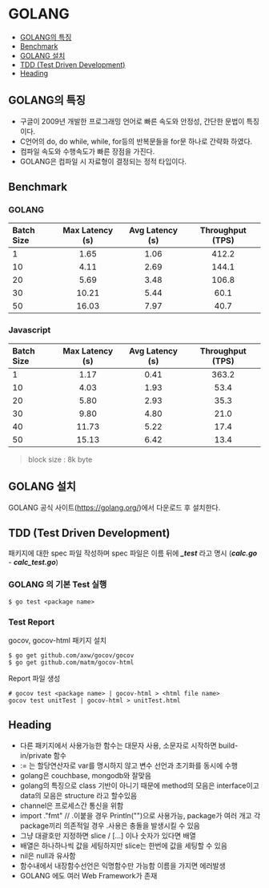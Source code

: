 # GOLANG
* [GOLANG의 특징](#golang의-특징)
* [Benchmark](#benchmark)
* [GOLANG 설치](#golang-설치)
* [TDD (Test Driven Development)](#tdd-test-driven-development)
* [Heading](#heading)
## GOLANG의 특징
- 구글이 2009년 개발한 프로그래밍 언어로 빠른 속도와 안정성, 간단한 문법이 특징이다.
- C언어의 do, do while, while, for등의 반복문들을 for문 하나로 간략화 하였다.
- 컴파일 속도와 수행속도가 빠른 장점을 가진다.
- GOLANG은 컴파일 시 자료형이 결정되는 정적 타입이다.

## Benchmark
### GOLANG
| Batch Size | Max Latency (s) | Avg Latency (s) | Throughput (TPS) |
|:----------|:-------------:|:------:| :-----:|
| 1 |  1.65 | 1.06 | 412.2 |
| 10 | 4.11 | 2.69 | 144.1 |
| 20 | 5.69 | 3.48 | 106.8 |
| 30 | 10.21 | 5.44 | 60.1 |
| 50 | 16.03 | 7.97 | 40.7 |

### Javascript
| Batch Size | Max Latency (s) | Avg Latency (s) | Throughput (TPS) |
|:----------|:-------------:|:------:| :-----:|
| 1 |  1.17 | 0.41 | 363.2 |
| 10 | 4.03 | 1.93 | 53.4 |
| 20 | 5.80 | 2.93 | 35.3 |
| 30 | 9.80 | 4.80 | 21.0 |
| 40 | 11.73 | 5.22 | 17.4 |
| 50 | 15.13 | 6.42 | 13.4 |
> block size : 8k byte

## GOLANG 설치
GOLANG 공식 사이트(https://golang.org/)에서 다운로드 후 설치한다.

## TDD (Test Driven Development)
패키지에 대한 spec 파일 작성하며 spec 파일은 이름 뒤에 ***_test*** 라고 명시 (***calc.go*** - ***calc_test.go***)

### GOLANG 의 기본 Test 실행
```
$ go test <package name>
```
### Test Report
gocov, gocov-html 패키지 설치
```
$ go get github.com/axw/gocov/gocov
$ go get github.com/matm/gocov-html
```
Report 파일 생성
```
# gocov test <package name> | gocov-html > <html file name>
gocov test unitTest | gocov-html > unitTest.html
```

## Heading
* 다른 패키지에서 사용가능한 함수는 대문자 사용, 소문자로 시작하면 build-in/private 함수
* := 는 할당연산자로 var를 명시하지 않고 변수 선언과 초기화를 동시에 수행
* golang은 couchbase, mongodb와 잘맞음
* golang의 특징으로 class 기반이 아니기 때문에 method의 모음은 interface이고 data의 모음은 structure 라고 할수있음
* channel은 프로세스간 통신을 위함
* import ."fmt" // .이붙을 경우 Println("")으로 사용가능, package가 여러 개고 각 package끼리 의존적일 경우 .사용은 충돌을 발생시킬 수 있음
* 그냥 대괄호만 지정하면 slice / [...] 이나 숫자가 있다면 배열
* 배열은 하나하나씩 값을 세팅하지만 slice는 한번에 값을 세팅할 수 있음
* nil은 null과 유사함
* 함수내에서 내장함수선언은 익명함수만 가능함 이름을 가지면 에러발생
* GOLANG 에도 여러 Web Framework가 존재